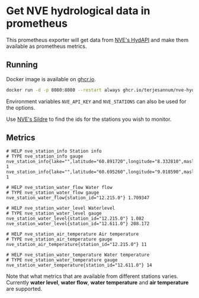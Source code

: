 # Get NVE hydrological data in prometheus

This prometheus exporter will get data from [NVE's HydAPI](https://hydapi.nve.no/) and make them available as prometheus metrics.

## Running

Docker image is available on [ghcr.io](https://github.com/terjesannum/nve-hydapi-exporter/pkgs/container/nve-hydapi-exporter).

```sh
docker run -d -p 8080:8080 --restart always ghcr.io/terjesannum/nve-hydapi-exporter:3 --key ... --stations 12.215.0,12.611.0 --interval 10 --max-age 24
```

Environment variables `NVE_API_KEY` and `NVE_STATIONS` can also be used for the options.

Use [NVE's Sildre](https://sildre.nve.no/) to find the ids for the stations you wish to monitor.

## Metrics

```
# HELP nve_station_info Station info
# TYPE nve_station_info gauge
nve_station_info{lake="",latitude="60.891720",longitude="8.332810",masl="900",name="Storeskar",river="Hemsil",station_id="12.215.0"} 1
nve_station_info{lake="",latitude="60.695260",longitude="9.018590",masl="211",name="Liaåni",river="Hallingdalsvassdrage",station_id="12.611.0"} 1

# HELP nve_station_water_flow Water flow
# TYPE nve_station_water_flow gauge
nve_station_water_flow{station_id="12.215.0"} 1.709347

# HELP nve_station_water_level Waterlevel
# TYPE nve_station_water_level gauge
nve_station_water_level{station_id="12.215.0"} 1.082
nve_station_water_level{station_id="12.611.0"} 208.172

# HELP nve_station_air_temperature Air temperature
# TYPE nve_station_air_temperature gauge
nve_station_air_temperature{station_id="12.215.0"} 11

# HELP nve_station_water_temperature Water temperature
# TYPE nve_station_water_temperature gauge
nve_station_water_temperature{station_id="12.611.0"} 14
```

Note that what metrics that are available from different stations varies.
Currently **water level**, **water flow**, **water temperature** and **air temperature** are supported.
